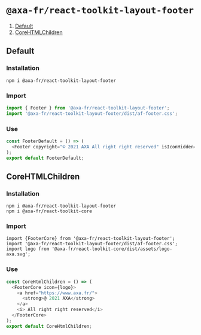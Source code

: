 # `@axa-fr/react-toolkit-layout-footer`

1. [Default](#default)
2. [CoreHTMLChildren](#corehtmlchildren)

## Default

### Installation

```shell script
npm i @axa-fr/react-toolkit-layout-footer
```

### Import

```javascript
import { Footer } from '@axa-fr/react-toolkit-layout-footer';
import '@axa-fr/react-toolkit-layout-footer/dist/af-footer.css';
```

### Use

```javascript
const FooterDefault = () => (
  <Footer copyright="© 2021 AXA All right right reserved" isIconHidden={true} />
);
export default FooterDefault;
```

## CoreHTMLChildren

### Installation

```shell script
npm i @axa-fr/react-toolkit-layout-footer
npm i @axa-fr/react-toolkit-core
```

### Import

```shell script
import {FooterCore} from '@axa-fr/react-toolkit-layout-footer';
import '@axa-fr/react-toolkit-layout-footer/dist/af-footer.css';
import logo from '@axa-fr/react-toolkit-core/dist/assets/logo-axa.svg';
```

### Use

```javascript
const CoreHtmlChildren = () => (
  <FooterCore icon={logo}>
    <a href="https://www.axa.fr/">
      <strong>@ 2021 AXA</strong>
    </a>
    <i> All right right reserved</i>
  </FooterCore>
);
export default CoreHtmlChildren;
```
